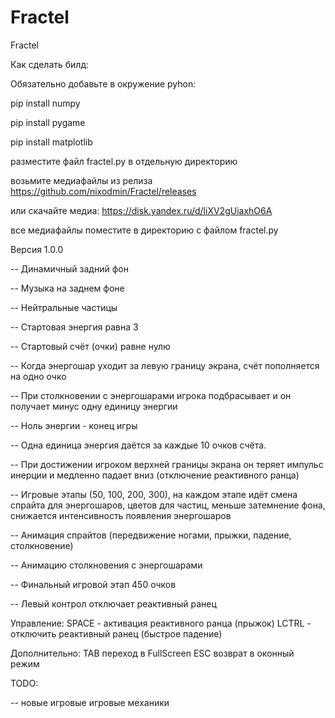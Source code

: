 # Fractel
Fractel

Как сделать билд:

Обязательно добавьте в окружение pyhon:

pip install numpy

pip install pygame

pip install matplotlib


разместите файл fractel.py в отдельную директорию

возьмите медиафайлы из релиза https://github.com/nixodmin/Fractel/releases

или скачайте медиа: https://disk.yandex.ru/d/liXV2gUiaxhO6A

все медиафайлы поместите в директорию с файлом  fractel.py

Версия 1.0.0

-- Динамичный задний фон

-- Музыка на заднем фоне

-- Нейтральные частицы

-- Стартовая энергия равна 3

-- Стартовый счёт (очки) равне нулю

-- Когда энергошар уходит за левую границу экрана, счёт пополняется на одно очко

-- При столкновении с энергошарами игрока подбрасывает и он получает минус одну единицу энергии

-- Ноль энергии - конец игры

-- Одна единица энергия даётся за каждые 10 очков счёта.

-- При достижении игроком верхней границы экрана он теряет импульс инерции и медленно падает вниз (отключение реактивного ранца)

-- Игровые этапы (50, 100, 200, 300), на каждом этапе идёт смена спрайта для энергошаров, цветов для частиц, меньше затемнение фона, снижается интенсивность появления энергошаров

-- Анимация спрайтов (передвижение ногами, прыжки, падение, столкновение)

-- Анимацию столкновения с энергошарами

-- Финальный игровой этап 450 очков

-- Левый контрол отключает реактивный ранец

Управление:
SPACE - активация реактивного ранца (прыжок)
LCTRL - отключить реактивный ранец (быстрое падение)

Дополнительно:
TAB переход в FullScreen
ESC возврат в оконный режим


TODO:

-- новые игровые игровые механики


